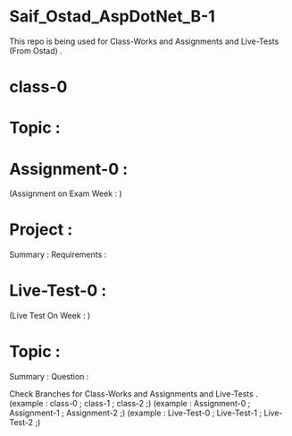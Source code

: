# Saif_Ostad_AspDotNet_B-1 
This repo is being used for Class-Works and Assignments and Live-Tests (From Ostad) . 


# class-0 
# Topic : 


# Assignment-0 : 
(Assignment on Exam Week : ) 

# Project : 
Summary : 
Requirements : 


# Live-Test-0 : 
(Live Test On Week : ) 

# Topic : 
Summary : 
Question : 


Check Branches for Class-Works and Assignments and Live-Tests . 
(example : class-0 ; class-1 ; class-2 ;) 
(example : Assignment-0 ; Assignment-1 ; Assignment-2 ;) 
(example : Live-Test-0 ; Live-Test-1 ; Live-Test-2 ;) 
